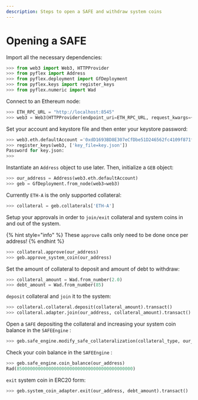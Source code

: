 ```yaml
---
description: Steps to open a SAFE and withdraw system coins
---
```


# Opening a SAFE

Import all the necessary dependencies:

```python
>>> from web3 import Web3, HTTPProvider
>>> from pyflex import Address
>>> from pyflex.deployment import GfDeployment
>>> from pyflex.keys import register_keys
>>> from pyflex.numeric import Wad 
```

Connect to an Ethereum node:

```python
>>> ETH_RPC_URL = "http://localhost:8545"
>>> web3 = Web3(HTTPProvider(endpoint_uri=ETH_RPC_URL, request_kwargs={"timeout": 60}))
```

Set your account and keystore file and then enter your keystore password:

```python
>>> web3.eth.defaultAccount ='0xdD1693BD8E307eCfDbe51D246562fc4109f871f8'
>>> register_keys(web3, ['key_file=key.json'])
Password for key.json: 
>>>
```

Instantiate an `Address` object to use later. Then, initialize a `GEB` object:

```python
>>> our_address = Address(web3.eth.defaultAccount)
>>> geb = GfDeployment.from_node(web3=web3)
```

Currently `ETH-A` is the only supported collateral:

```python
>>> collateral = geb.collaterals['ETH-A']
```

Setup your approvals in order to `join/exit` collateral and system coins in and out of the system.

{% hint style="info" %}
These `approve` calls only need to be done once per address!
{% endhint %}

```python
>>> collateral.approve(our_address)
>>> geb.approve_system_coin(our_address)
```

Set the amount of collateral to deposit and amount of debt to withdraw:

```python
>>> collateral_amount = Wad.from_number(2.0)
>>> debt_amount = Wad.from_number(85)
```

`deposit` collateral and `join` it to the system:

```python
>>> collateral.collateral.deposit(collateral_amount).transact()
>>> collateral.adapter.join(our_address, collateral_amount).transact()
```

Open a `SAFE` depositing the collateral and increasing your system coin balance in the `SAFEEngine` :

```python
>>> geb.safe_engine.modify_safe_collateralization(collateral_type, our_address, delta_collateral=collateral_amount, delta_debt=debt_amount).transact()
```

Check your coin balance in the `SAFEEngine` :

```python
>>> geb.safe_engine.coin_balance(our_address)
Rad(85000000000000000000000000000000000000000000)
```

`exit` system coin in ERC20 form:

```python
>>> geb.system_coin_adapter.exit(our_address, debt_amount).transact()
```

